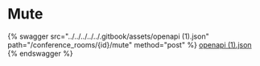 # Mute

{% swagger src="../../../../../.gitbook/assets/openapi (1).json" path="/conference_rooms/{id}/mute" method="post" %}
[openapi (1).json](<../../../../../.gitbook/assets/openapi (1).json>)
{% endswagger %}
